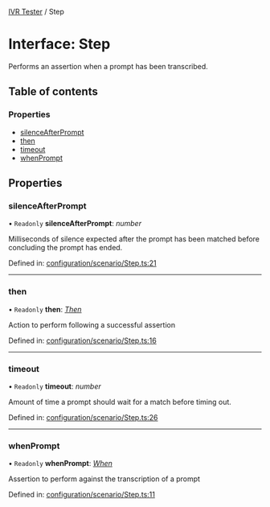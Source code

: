 [IVR Tester](../README.md) / Step

# Interface: Step

Performs an assertion when a prompt has been transcribed.

## Table of contents

### Properties

- [silenceAfterPrompt](step.md#silenceafterprompt)
- [then](step.md#then)
- [timeout](step.md#timeout)
- [whenPrompt](step.md#whenprompt)

## Properties

### silenceAfterPrompt

• `Readonly` **silenceAfterPrompt**: *number*

Milliseconds of silence expected after the prompt has been matched before concluding the prompt has ended.

Defined in: [configuration/scenario/Step.ts:21](https://github.com/LuisAntezana/ivr-tester/blob/b11e440/packages/ivr-tester/src/configuration/scenario/Step.ts#L21)

___

### then

• `Readonly` **then**: [*Then*](then.md)

Action to perform following a successful assertion

Defined in: [configuration/scenario/Step.ts:16](https://github.com/LuisAntezana/ivr-tester/blob/b11e440/packages/ivr-tester/src/configuration/scenario/Step.ts#L16)

___

### timeout

• `Readonly` **timeout**: *number*

Amount of time a prompt should wait for a match before timing out.

Defined in: [configuration/scenario/Step.ts:26](https://github.com/LuisAntezana/ivr-tester/blob/b11e440/packages/ivr-tester/src/configuration/scenario/Step.ts#L26)

___

### whenPrompt

• `Readonly` **whenPrompt**: [*When*](../README.md#when)

Assertion to perform against the transcription of a prompt

Defined in: [configuration/scenario/Step.ts:11](https://github.com/LuisAntezana/ivr-tester/blob/b11e440/packages/ivr-tester/src/configuration/scenario/Step.ts#L11)
